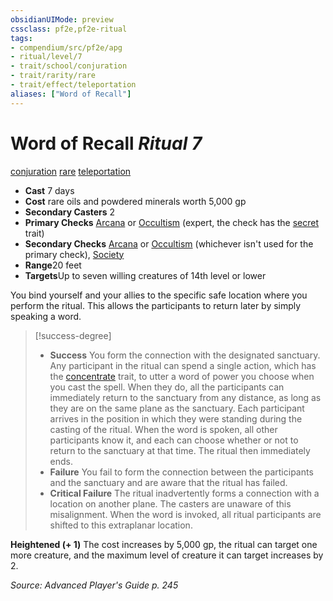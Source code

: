 ```yaml
---
obsidianUIMode: preview
cssclass: pf2e,pf2e-ritual
tags:
- compendium/src/pf2e/apg
- ritual/level/7
- trait/school/conjuration
- trait/rarity/rare
- trait/effect/teleportation
aliases: ["Word of Recall"]
---
```

# Word of Recall *Ritual 7*  
[conjuration](conjuration.md)  [rare](rare.md)  [teleportation](teleportation.md)  

- **Cast** 7 days
- **Cost** rare oils and powdered minerals worth 5,000 gp
- **Secondary Casters** 2
- **Primary Checks** [Arcana](../../skills.md#Arcana) or [Occultism](../../skills.md#Occultism) (expert, the check has the [secret](secret.md) trait)
- **Secondary Checks** [Arcana](../../skills.md#Arcana) or [Occultism](../../skills.md#Occultism) (whichever isn't used for the primary check), [Society](../../skills.md#Society)
- **Range**20 feet
- **Targets**Up to seven willing creatures of 14th level or lower

You bind yourself and your allies to the specific safe location where you perform the ritual. This allows the participants to return later by simply speaking a word.

> [!success-degree] 
> - **Success** You form the connection with the designated sanctuary. Any participant in the ritual can spend a single action, which has the [concentrate](concentrate.md) trait, to utter a word of power you choose when you cast the spell. When they do, all the participants can immediately return to the sanctuary from any distance, as long as they are on the same plane as the sanctuary. Each participant arrives in the position in which they were standing during the casting of the ritual. When the word is spoken, all other participants know it, and each can choose whether or not to return to the sanctuary at that time. The ritual then immediately ends.
> - **Failure** You fail to form the connection between the participants and the sanctuary and are aware that the ritual has failed.
> - **Critical Failure** The ritual inadvertently forms a connection with a location on another plane. The casters are unaware of this misalignment. When the word is invoked, all ritual participants are shifted to this extraplanar location.

**Heightened (+ 1)** The cost increases by 5,000 gp, the ritual can target one more creature, and the maximum level of creature it can target increases by 2.

*Source: Advanced Player's Guide p. 245*